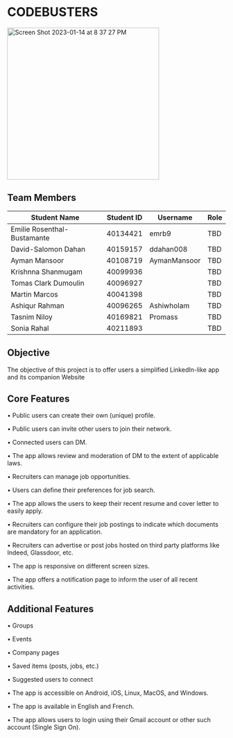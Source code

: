 # CODEBUSTERS
<img width="350" alt="Screen Shot 2023-01-14 at 8 37 27 PM" src="https://user-images.githubusercontent.com/93956512/212505856-c9d87e9f-43bf-42e2-a31d-9a913bc6c3d4.png">

## Team Members

| Student Name                | Student ID | Username     | Role                              |
| --------------------------- | ---------- | ------------ | --------------------------------- |
| Emilie Rosenthal-Bustamante | 40134421   | emrb9        | TBD                               |
| David-Salomon Dahan         | 40159157   | ddahan008    | TBD                               |
| Ayman Mansoor               | 40108719   | AymanMansoor | TBD                               |
| Krishnna Shanmugam          | 40099936   |              | TBD                               |
| Tomas Clark Dumoulin        | 40096927   |              | TBD                               |
| Martin Marcos               | 40041398   |              | TBD                               |
| Ashiqur Rahman              | 40096265   | AshiwhoIam   | TBD                               |
| Tasnim Niloy                | 40169821   | Promass      | TBD                               |
| Sonia Rahal                 | 40211893   |              | TBD                               |

## Objective 
The objective of this project is to offer users a simplified LinkedIn-like app and its companion Website

## Core Features
•	Public users can create their own (unique) profile.

•	Public users can invite other users to join their network.

•	Connected users can DM. 

•	The app allows review and moderation of DM to the extent of applicable laws.

•	Recruiters can manage job opportunities.

•	Users can define their preferences for job search.

•	The app allows the users to keep their recent resume and cover letter to easily apply.

•	Recruiters can configure their job postings to indicate which documents are mandatory for an application.

•	Recruiters can advertise or post jobs hosted on third party platforms like Indeed, Glassdoor, etc.

•	The app is responsive on different screen sizes.

•	The app offers a notification page to inform the user of all recent activities.

## Additional Features
•	Groups

•	Events

•	Company pages

•	Saved items (posts, jobs, etc.)

•	Suggested users to connect

•	The app is accessible on Android, iOS, Linux, MacOS, and Windows.

•	The app is available in English and French.

•	The app allows users to login using their Gmail account or other such account (Single Sign On).
